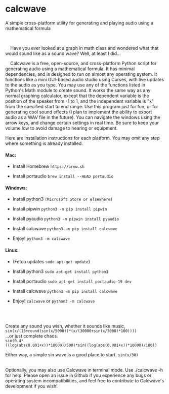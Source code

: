 # calcwave
A simple cross-platform utility for generating and playing audio using a mathematical formula
<br>


<br/>


&nbsp;&nbsp;&nbsp;&nbsp;Have you ever looked at a graph in math class and wondered what that would sound like as a sound wave? Well, at least I did... 

&nbsp;&nbsp;&nbsp;&nbsp;Calcwave is a free, open-source, and cross-platform Python script for generating audio using a mathematical formula. It has minimal dependencies, and is designed to run on almost any operating system. It functions like a mini GUI-based audio studio using Curses, with live updates to the audio as you type. You may use any of the functions listed in Python's Math module to create sound. It works the same way as any normal graphing calculator, except that the dependent variable is the position of the speaker from -1 to 1, and the independent variable is "x" from the specified start to end range. Use this program just for fun, or for generating cool sound effects (I plan to implement the ability to export audio as a WAV file in the future). You can navigate the windows using the arrow keys, and change certain settings in real time. Be sure to keep your volume low to avoid damage to hearing or equipment.

Here are installation instructions for each platform.
You may omit any step where something is already installed.

#### Mac:

* Install Homebrew ```https://brew.sh```

* Install portaudio ```brew install --HEAD portaudio```


#### Windows:
* Install python3 ```(Microsoft Store or elsewhere)```

* Install pipwin ```python3 -m pip install pipwin```

* Install pyaudio ```python3 -m pipwin install pyaudio```

* Install calcwave ```python3 -m pip install calcwave```

* Enjoy! ```python3 -m calcwave```


#### Linux:
* (Fetch updates ```sudo apt-get update```)

* Install python3 ```sudo apt-get install python3```

* Install portaudio ```sudo apt-get install portaudio-19 dev```

* Install calcwave ```python3 -m pip install calcwave```

* Enjoy! ```calcwave``` or ```python3 -m calcwave```

<br>

<br/>

Create any sound you wish, whether it sounds like music,  
```sin(x/(15+round(sin(x/5000))*(x/(30000+sin(x/3000)*100))))```  
...or just complete chaos.  
```sin(0.4*((log(abs(0.001+x))*10000)/500)*sin((log(abs(0.001+x))*10000)/100))```  

Either way, a simple sin wave is a good place to start.
```sin(x/30)```
<br>

<br/>
Optionally, you may also use Calcwave in terminal mode. Use ./calcwave -h for help. Please open an issue in Github if you experience any bugs or operating system incompatibilities, and feel free to contribute to Calcwave's development if you wish!
